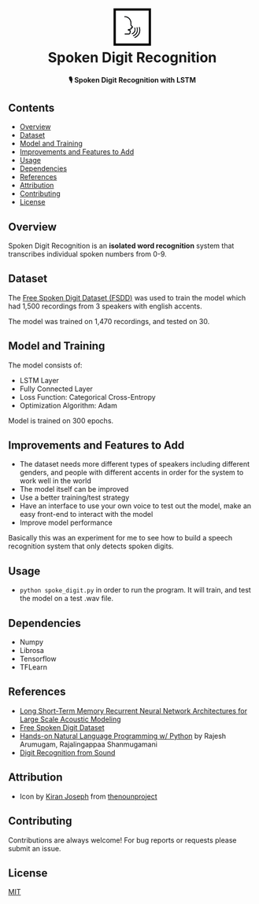 <h1 align="center">
  <img src="media/spoken.png" width="15%"><br/>Spoken Digit Recognition
</h1>

<h4 align="center">
  🎙️ Spoken Digit Recognition with LSTM
</h4>

## Contents

* [Overview](#overview)
* [Dataset](#dataset)
* [Model and Training](#model-and-training)
* [Improvements and Features to Add](#improvements-and-features-to-add)
* [Usage](#usage)
* [Dependencies](#dependencies)
* [References](#references)
* [Attribution](#attribution)
* [Contributing](#contributing)
* [License](#license)

## Overview

Spoken Digit Recognition is an **isolated word recognition** system that transcribes individual spoken numbers from 0-9.

## Dataset

The [Free Spoken Digit Dataset (FSDD)](https://github.com/Jakobovski/free-spoken-digit-dataset) was used to train the model which had 1,500 recordings from 3 speakers with english accents.

The model was trained on 1,470 recordings, and tested on 30.

## Model and Training

The model consists of:

- LSTM Layer
- Fully Connected Layer
- Loss Function: Categorical Cross-Entropy
- Optimization Algorithm: Adam

Model is trained on 300 epochs.

## Improvements and Features to Add

* The dataset needs more different types of speakers including different genders, and people with different accents in order for the system to work well in the world
* The model itself can be improved
* Use a better training/test strategy
* Have an interface to use your own voice to test out the model, make an easy front-end to interact with the model
* Improve model performance

Basically this was an experiment for me to see how to build a speech recognition system that only detects spoken digits.

## Usage

* `python spoke_digit.py` in order to run the program. It will train, and test the model on a test .wav file.

## Dependencies

* Numpy
* Librosa
* Tensorflow
* TFLearn

## References

* [Long Short-Term Memory Recurrent Neural Network Architectures for Large Scale Acoustic Modeling](https://static.googleusercontent.com/media/research.google.com/en//pubs/archive/43905.pdf)
* [Free Spoken Digit Dataset](https://github.com/Jakobovski/free-spoken-digit-dataset)
* [Hands-on Natural Language Programming w/ Python](https://www.amazon.com/Hands-Natural-Language-Processing-Python-ebook/dp/B07D6KYQYP) by Rajesh Arumugam, Rajalingappaa Shanmugamani
* [Digit Recognition from Sound](https://github.com/adhishthite/sound-mnist)

## Attribution

* Icon by [Kiran Joseph](https://thenounproject.com/kiranjoseph/) from [thenounproject](https://thenounproject.com/)

## Contributing

Contributions are always welcome! For bug reports or requests please submit an issue.

## License

[MIT](https://github.com/moebg/spoken-digit-recognition/blob/master/LICENSE)


